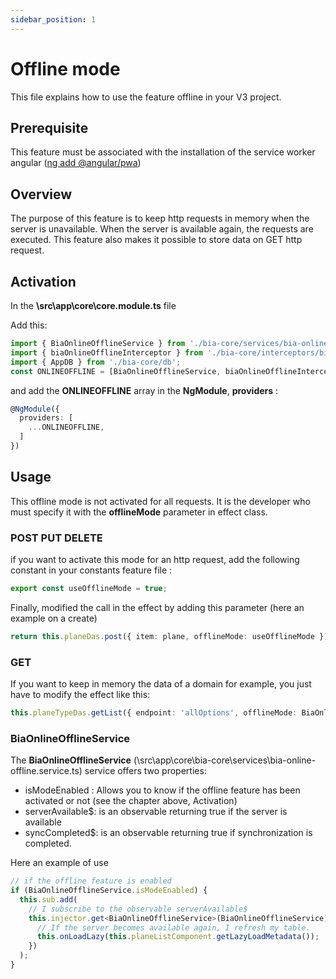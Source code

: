 ```yaml
---
sidebar_position: 1
---
```


# Offline mode
This file explains how to use the feature offline in your V3 project.

## Prerequisite
This feature must be associated with the installation of the service worker angular ([ng add @angular/pwa](https://www.npmjs.com/package/@angular/pwa))

<!-- ### Knowledge to have: -->

## Overview
The purpose of this feature is to keep http requests in memory when the server is unavailable. When the server is available again, the requests are executed.
This feature also makes it possible to store data on GET http request.

## Activation
In the **\src\app\core\core.module.ts** file

Add this:

```ts
import { BiaOnlineOfflineService } from './bia-core/services/bia-online-offline.service';
import { biaOnlineOfflineInterceptor } from './bia-core/interceptors/bia-online-offline.interceptor';
import { AppDB } from './bia-core/db';
const ONLINEOFFLINE = [BiaOnlineOfflineService, biaOnlineOfflineInterceptor, AppDB];
```

and add the **ONLINEOFFLINE** array in the **NgModule**, **providers** :

```ts
@NgModule({
  providers: [
    ...ONLINEOFFLINE,
  ]
})
```

## Usage

This offline mode is not activated for all requests. It is the developer who must specify it with the **offlineMode** parameter in effect class.

### POST PUT DELETE

if you want to activate this mode for an http request, add the following constant in your constants feature file :

```ts
export const useOfflineMode = true;
```

Finally, modified the call in the effect by adding this parameter (here an example on a create)

```ts
return this.planeDas.post({ item: plane, offlineMode: useOfflineMode }).pipe(...
```

### GET

If you want to keep in memory the data of a domain for example, you just have to modify the effect like this:

```ts
this.planeTypeDas.getList({ endpoint: 'allOptions', offlineMode: BiaOnlineOfflineService.isModeEnabled }).pipe(...
```

### BiaOnlineOfflineService

The **BiaOnlineOfflineService** (\src\app\core\bia-core\services\bia-online-offline.service.ts) service offers two properties:

* isModeEnabled : Allows you to know if the offline feature has been activated or not (see the chapter above, Activation)
* serverAvailable$: is an observable returning true if the server is available
* syncCompleted$: is an observable returning true if synchronization is completed.

Here an example of use

```ts
// if the offline feature is enabled
if (BiaOnlineOfflineService.isModeEnabled) {
  this.sub.add(
    // I subscribe to the observable serverAvailable$
    this.injector.get<BiaOnlineOfflineService>(BiaOnlineOfflineService).syncCompleted$.pipe(skip(1), filter(x => x === true)).subscribe(() => {
      // If the server becomes available again, I refresh my table.
      this.onLoadLazy(this.planeListComponent.getLazyLoadMetadata());
    })
  );
}
```
